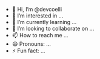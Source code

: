 - 👋 Hi, I’m @devcoelli
- 👀 I’m interested in ...
- 🌱 I’m currently learning ...
- 💞️ I’m looking to collaborate on ...
- 📫 How to reach me ...
- 😄 Pronouns: ...
- ⚡ Fun fact: ...

<!---
devcoelli/devcoelli is a ✨ special ✨ repository because its `README.md` (this file) appears on your GitHub profile.
You can click the Preview link to take a look at your changes.
--->
